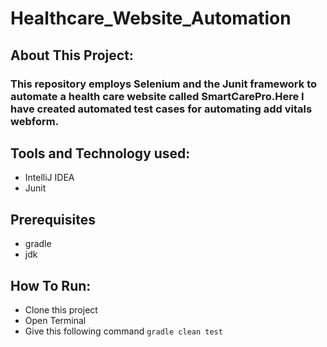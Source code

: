 # Healthcare_Website_Automation

## About This Project:
### This repository employs Selenium and the Junit framework to automate a health care website called SmartCarePro.Here I have created automated test cases for automating add vitals webform.

## Tools and Technology used:
- IntelliJ IDEA
- Junit

## Prerequisites
- gradle
- jdk

## How To Run:
- Clone this project
- Open Terminal
- Give this following command ```gradle clean test```


 




